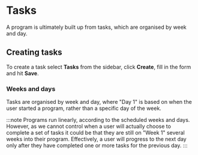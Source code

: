 # Tasks

A program is ultimately built up from tasks, which are organised by week and day.

## Creating tasks

To create a task select **Tasks** from the sidebar, click **Create**, fill
in the form and hit **Save**.

### Weeks and days

Tasks are organised by week and day, where "Day 1" is based on when the user
started a program, rather than a specific day of the week.

:::note
Programs run linearly, according to the scheduled weeks and days. However, as
we cannot control when a user will actually choose to complete a set of tasks it
could be that they are still on "Week 1" several weeks into their program.
Effectively, a user will progress to the next day only after they have completed
one or more tasks for the previous day.
:::
